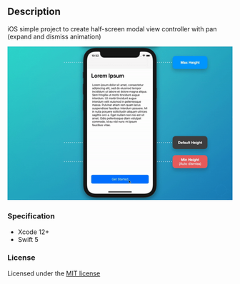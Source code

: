 ## Description
iOS simple project to create half-screen modal view controller with pan (expand and dismiss animation)


![screenshot](screenshot.gif)

### Specification

- Xcode 12+
- Swift 5

### License
Licensed under the [MIT license](http://opensource.org/licenses/MIT)
